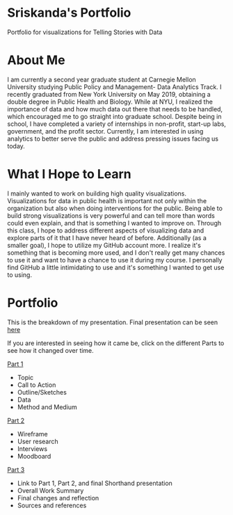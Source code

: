 # Sriskanda's Portfolio
Portfolio for visualizations for Telling Stories with Data 

# About Me

I am currently a second year graduate student at Carnegie Mellon University studying Public Policy and Management- Data Analytics Track. I recently graduated from New York University on May 2019, obtaining a double degree in Public Health and Biology. While at NYU, I realized the importance of data and how much data out there that needs to be handled, which encouraged me to go straight into graduate school. Despite being in school, I have completed a variety of internships in non-profit, start-up labs, government, and the profit sector. Currently, I am interested in using analytics to better serve the public and address pressing issues facing us today.

# What I Hope to Learn

I mainly wanted to work on building high quality visualizations. Visualizations for data in public health is important not only within the organization but also when doing interventions for the public. Being able to build strong visualizations is very powerful and can tell more than words could even explain, and that is something I wanted to improve on. Through this class, I hope to address different aspects of visualizing data and explore parts of it that I have never heard of before. Additionally (as a smaller goal), I hope to utilize my GitHub account more. I realize it's something that is becoming more used, and I don't really get many chances to use it and want to have a chance to use it during my course. I personally find GitHub a little intimidating to use and it's something I wanted to get use to using. 

# Portfolio

This is the breakdown of my presentation. Final presentation can be seen [here](https://carnegiemellon.shorthandstories.com/a-tale-of-2-cities--how-health-disparities-are-impacting-covid-19-in-new-york-city/index.html) 

If you are interested in seeing how it came be, click on the different Parts to see how it changed over time. 

[Part 1](https://ssriskanda.github.io/Sriskanda-portfolio/Part%201_final_project_ssriskan.html)
  * Topic
  * Call to Action
  * Outline/Sketches
  * Data
  * Method and Medium

[Part 2](https://ssriskanda.github.io/Sriskanda-portfolio/Part%202_final_project_ssriskan.html)
  * Wireframe
  * User research
  * Interviews
  * Moodboard

[Part 3](https://ssriskanda.github.io/Sriskanda-portfolio/Part%203_final_project_ssriskan.html)
  * Link to Part 1, Part 2, and final Shorthand presentation 
  * Overall Work Summary 
  * Final changes and reflection
  * Sources and references
